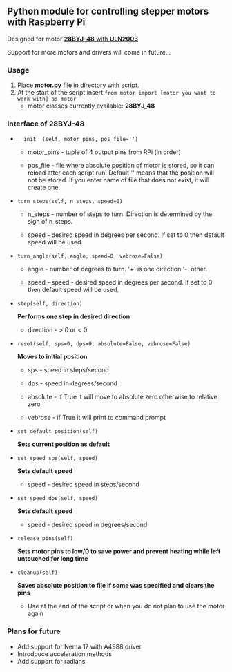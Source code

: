 ## Python module for controlling stepper motors with Raspberry Pi

Designed for motor [**28BYJ-48** with **ULN2003**](https://rpishop.cz/motory-serva-a-cerpadla/1469-krokovy-motor-28byj-48-ridici-jednotka-sada.html)

Support for more motors and drivers will come in future...

### Usage

1. Place **motor.py** file in directory with script.
2. At the start of the script insert `from motor import [motor you want to work with] as motor`
   * motor classes currently available: **28BYJ_48**


### Interface of 28BYJ-48

* `__init__(self, motor_pins, pos_file='')`
  
  * motor_pins - tuple of 4 output pins from RPi (in order)
  
  * pos_file - file where absolute position of motor is stored, so it can reload after each script run.
             Default '' means that the position will not be stored.
             If you enter name of file that does not exist, it will create one.
  

* `turn_steps(self, n_steps, speed=0)`
  
  * n_steps - number of steps to turn. Direction is determined by the sign of n_steps.
  
  * speed - desired speed in degrees per second. If set to 0 then default speed will be used.
  

* `turn_angle(self, angle, speed=0, vebrose=False)`

  * angle - number of degrees to turn. '+' is one direction '-' other.

  * speed - speed - desired speed in degrees per second. If set to 0 then default speed will be used.

  
* `step(self, direction)`
  
  **Performs one step in desired direction**

  * direction - > 0 or < 0


* `reset(self, sps=0, dps=0, absolute=False, vebrose=False)`
  
  **Moves to initial position**

  * sps - speed in steps/second

  * dps - speed in degrees/second

  * absolute - if True it will move to absolute zero otherwise to relative zero

  * vebrose - if True it will print to command prompt


* `set_default_position(self)`
  
  **Sets current position as default**
  

* `set_speed_sps(self, speed)`
  
  **Sets default speed**

  * speed - desired speed in steps/second


* `set_speed_dps(self, speed)`
  
  **Sets default speed**

  * speed - desired speed in degrees/second
    

* `release_pins(self)`

  **Sets motor pins to low/0 to save power and prevent heating while left untouched for long time**
  

* `cleanup(self)`

  **Saves absolute position to file if some was specified and clears the pins**

  * Use at the end of the script or when you do not plan to use the motor again
    
### Plans for future
* Add support for Nema 17 with A4988 driver
* Introdouce acceleration methods
* Add support for radians